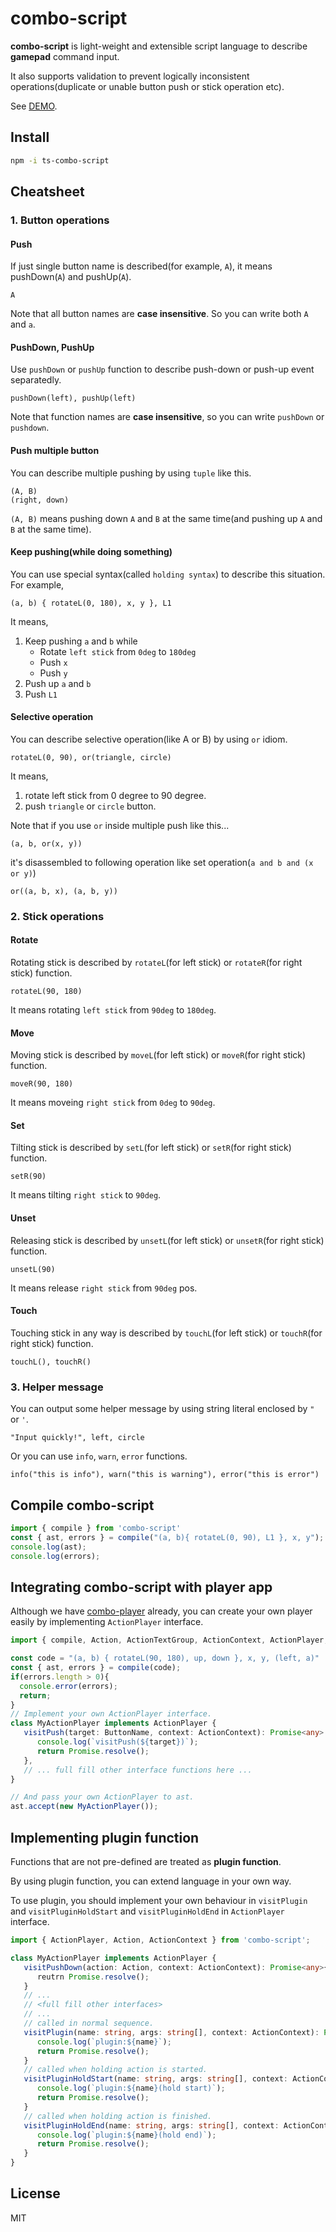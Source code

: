 # combo-script

**combo-script** is light-weight and extensible script language to describe **gamepad** command input.

It also supports validation to prevent logically inconsistent operations(duplicate or unable button push or stick operation etc).

See [DEMO](https://tategakibunko.github.io/combo-player/).

## Install

```bash
npm -i ts-combo-script
```

## Cheatsheet

### 1. Button operations

#### Push

If just single button name is described(for example, `A`), it means pushDown(`A`) and pushUp(`A`).

```
A
```

Note that all button names are **case insensitive**. So you can write both `A` and `a`.

#### PushDown, PushUp

Use `pushDown` or `pushUp` function to describe push-down or push-up event  separatedly.

```
pushDown(left), pushUp(left)
```

Note that function names are **case insensitive**, so you can write `pushDown` or `pushdown`.

#### Push multiple button

You can describe multiple pushing by using `tuple` like this.

```
(A, B)
(right, down)
```

`(A, B)` means pushing down `A` and `B` at the same time(and pushing up `A` and `B` at the same time).

#### Keep pushing(while doing something)

You can use special syntax(called `holding syntax`) to describe this situation. For example,

```
(a, b) { rotateL(0, 180), x, y }, L1
```

It means,

1. Keep pushing `a` and `b` while
   - Rotate `left stick` from `0deg` to `180deg`
   - Push `x`
   - Push `y`
2. Push up `a` and `b`
3. Push `L1`

#### Selective operation

You can describe selective operation(like A or B) by using `or` idiom.

```
rotateL(0, 90), or(triangle, circle)
```

It means,

1. rotate left stick from 0 degree to 90 degree.
2. push `triangle` or `circle` button.

Note that if you use `or` inside multiple push like this...

```
(a, b, or(x, y))
```

it's disassembled to following operation like set operation(`a and b and (x or y)`)

```
or((a, b, x), (a, b, y))
```

### 2. Stick operations

#### Rotate

Rotating stick is described by `rotateL`(for left stick) or `rotateR`(for right stick) function.

```
rotateL(90, 180)
```

It means rotating `left stick`  from `90deg` to `180deg`.

#### Move

Moving stick is described by `moveL`(for left stick) or `moveR`(for right stick) function.

```
moveR(90, 180)
```

It means moveing `right stick` from `0deg` to `90deg`.

#### Set

Tilting stick is described by `setL`(for left stick) or `setR`(for right stick) function.

```
setR(90)
```

It means tilting `right stick` to `90deg`.

#### Unset

Releasing stick is described by `unsetL`(for left stick) or `unsetR`(for right stick) function.

```
unsetL(90)
```

It means release `right stick` from `90deg` pos.

#### Touch

Touching stick in any way is described by `touchL`(for left stick) or `touchR`(for right stick) function.

```
touchL(), touchR()
```



### 3. Helper message

You can output some helper message by using string literal enclosed by `" `  or  `'`.

```
"Input quickly!", left, circle
```

Or you can use `info`, `warn`, `error` functions.

```
info("this is info"), warn("this is warning"), error("this is error")
```



## Compile combo-script

```typescript
import { compile } from 'combo-script'
const { ast, errors } = compile("(a, b){ rotateL(0, 90), L1 }, x, y");
console.log(ast);
console.log(errors);
```



## Integrating combo-script with player app

Although we have [combo-player](https://github.com/tategakibunko/combo-player) already, you can create your own player easily by implementing `ActionPlayer` interface.

```typescript
import { compile, Action, ActionTextGroup, ActionContext, ActionPlayer, ButtonName, StickName } from 'combo-script';

const code = "(a, b) { rotateL(90, 180), up, down }, x, y, (left, a)"
const { ast, errors } = compile(code);
if(errors.length > 0){
  console.error(errors);
  return;
}
// Implement your own ActionPlayer interface.
class MyActionPlayer implements ActionPlayer {
   visitPush(target: ButtonName, context: ActionContext): Promise<any> {
      console.log(`visitPush(${target})`);
      return Promise.resolve();
   },
   // ... full fill other interface functions here ...
}

// And pass your own ActionPlayer to ast.
ast.accept(new MyActionPlayer());
```



## Implementing plugin function

Functions that are not pre-defined are treated as **plugin function**.

By using plugin function, you can extend language in your own way.

To use plugin, you should implement your own behaviour in `visitPlugin` and `visitPluginHoldStart` and `visitPluginHoldEnd` in `ActionPlayer` interface.

```typescript
import { ActionPlayer, Action, ActionContext } from 'combo-script';

class MyActionPlayer implements ActionPlayer {
   visitPushDown(action: Action, context: ActionContext): Promise<any>{
      reutrn Promise.resolve();
   }
   // ...
   // <full fill other interfaces>
   // ...
   // called in normal sequence.   
   visitPlugin(name: string, args: string[], context: ActionContext): Promise<any> {
      console.log(`plugin:${name}`);
      return Promise.resolve();
   }
   // called when holding action is started.
   visitPluginHoldStart(name: string, args: string[], context: ActionContext): Promise<any> {
      console.log(`plugin:${name}(hold start)`);
      return Promise.resolve();
   }
   // called when holding action is finished.
   visitPluginHoldEnd(name: string, args: string[], context: ActionContext): Promise<any> {
      console.log(`plugin:${name}(hold end)`);
      return Promise.resolve();
   }
}
```



## License

MIT

